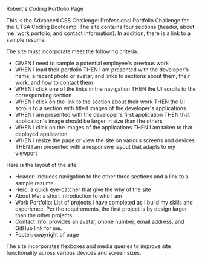 Robert's Coding Portfolio Page

This is the Advanced CSS Challenge: Professional Portfolio Challenge for the UTSA Coding Bootcamp.  The site contains four sections (header, about me, work portolio, and contact information).  In addition, there is a link to a sample resume.

The site must incorporate meet the following criteria:
- GIVEN I need to sample a potential employee's previous work 
- WHEN I load their portfolio THEN I am presented with the developer's name, a recent photo or avatar, and links to sections about them, their work, and how to contact them
- WHEN I click one of the links in the navigation THEN the UI scrolls to the corresponding section 
- WHEN I click on the link to the section about their work THEN the UI scrolls to a section with titled images of the developer's applications 
- WHEN I am presented with the developer's first application THEN that application's image should be larger in size than the others
- WHEN I click on the images of the applications THEN I am taken to that deployed application 
- WHEN I resize the page or view the site on various screens and devices THEN I am presented with a responsive layout that adapts to my viewport

Here is the layout of the site:
- Header: includes navigation to the other three sections and a link to a sample resume.
- Hero: a quick eye-catcher that give the why of the site
- About Me: a short introduction to who I am
- Work Portfolio: List of projects I have completed as I build my skills and experience.  Per the requirements, the first project is by design larger than the other projects.
- Contact Info: provides an avatar, phone number, email address, and GitHub link for me.
- Footer: copyright of page

The site incorporates flexboxes and media queries to improve site functionality across various devices and screen sizes.
